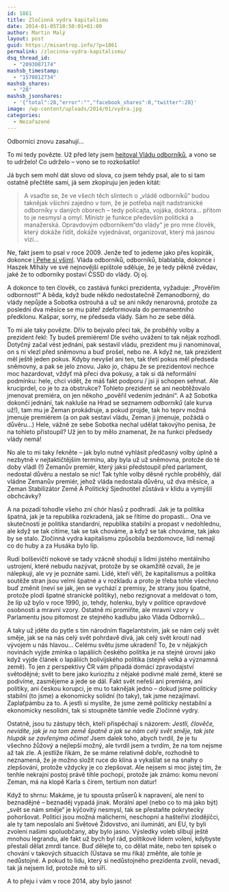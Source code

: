 ```yaml
---
id: 1861
title: Zločinná vydra kapitalismu
date: 2014-01-05T10:50:01+01:00
author: Martin Malý
layout: post
guid: https://misantrop.info/?p=1861
permalink: /zlocinna-vydra-kapitalismu/
dsq_thread_id:
  - "2093087174"
mashsb_timestamp:
  - "1570812734"
mashsb_shares:
  - "28"
mashsb_jsonshares:
  - '{"total":28,"error":"","facebook_shares":0,"twitter":28}'
image: /wp-content/uploads/2014/01/vydra.jpg
categories:
  - Nezařazené
---
```

Odborníci znovu zasahují&#8230;

<!--more-->

To mi tedy povězte. Už před lety jsem [hejtoval Vládu odborníků](https://misantrop.info/vlada-odborniku), a vono se to udrželo! Co udrželo &#8211; vono se to rozkošatilo!

Já bych sem mohl dát slovo od slova, co jsem tehdy psal, ale to si tam ostatně přečtěte sami, já sem zkopíruju jen jeden kitát:

> A vsaďte se, že ve všech těch slintech o &#8222;vládě odborníků&#8220; budou taknějak všichni zajedno v tom, že je potřeba najít nadstranické odborníky v daných oborech &#8211; tedy policajta, vojáka, doktora&#8230; přitom to je nesmysl a omyl. Ministr je funkce především politická a manažerská. Opravdovým odborníkem&#8220;do vlády&#8220; je pro mne člověk, který dokáže řídit, dokáže vyjednávat, organizovat, který má jasnou vizi&#8230;

Ne, fakt jsem to psal v roce 2009. Jenže teď to jedeme jako přes kopírák, dokonce [i Pehe si všiml](https://blog.aktualne.centrum.cz/blogy/jiri-pehe.php?itemid=21970). Vláda odborníků, odborníků, blablabla, dokonce i Haszek Mihály ve své nejnovější epištole sděluje, že je tedy pěkně zvědav, jaké že to odborníky postaví ČSSD do vlády. Oj oj.

A dokonce to ten člověk, co zastává funkci prezidenta, vyžaduje: &#8222;Prověřím odbornost!&#8220; A běda, když bude někdo nedostatečně Zemanodborný, do vlády nepůjde a Sobotka ostrouhá a už se ani nikdy nenarovná, protože za poslední dva měsíce se mu páteř zdeformovala do permanentního předklonu. Kašpar, sorry, ne předseda vlády. Sám ho ze sebe dělá.

To mi ale taky povězte. Dřív to bejvalo přeci tak, že proběhly volby a prezident řekl: Ty budeš premiérem! Dle svého uvážení to tak nějak rozhodl. Dotyčný začal vést jednání, pak sestavil vládu, prezident mu ji nanominoval, on s ní vlezl před sněmovnu a buď prošel, nebo ne. A když ne, tak prezident měl ještě jeden pokus. Kdyby nevyšel ani ten, tak třetí pokus měl předseda sněmovny, a pak se jelo znovu. Jako jo, chápu že se prezidentovi nechce moc hazardovat, vždyť má přeci dva pokusy, a tak si dá neformální podmínku: hele, chci vidět, že máš fakt podporu / jsi ji schopen sehnat. Ale kruciprdel, co je to za obstrukce? Tohleto prezident se ani neobtěžovalo jmenovat premiéra, on jen někoho &#8222;pověřil vedením jednání&#8220;. A až Sobotka dokončí jednání, tak nakluše na Hrad se seznamem _odborníků_ (ale kurva už!), tam mu je Zeman prokádruje, a pokud projde, tak ho teprv možná jmenuje premiérem (a on pak sestaví vládu, Zeman ji jmenuje, požádá o důvěru&#8230;) Hele, vážně ze sebe Sobotka nechal udělat takovýho penisa, že na tohleto přistoupil? Už jen to by mělo znamenat, že na funkci předsedy vlády nemá!

No ale to mi taky řekněte &#8211; jak bylo nutné vyhlásit předčasný volby úplně a nezbytně v nejtaktičtějším termínu, aby byla už už sněmovna, protože do té doby vládl (!) Zemanův premiér, který jaksi předstoupil před parlament, nedostal důvěru a nestalo se nic! Tak tyhle volby děsně rychle proběhly, dál vládne Zemanův premiér, jehož vláda nedostala důvěru, už dva měsíce, a Zeman Stabilizátor Země A Politický Sjednotitel zůstává v klidu a vymýšlí obchcávky?

A na pozadí tohodle všeho zní chór hlasů z podhradí. Jak je ta politika špatná, jak je ta republika rozkradená, jak se řítíme do propasti&#8230; Ona ve skutečnosti je politika standardní, republika stabilní a propast v nedohlednu, ale když se tak cítíme, tak se tak chováme, a když se tak chováme, tak jako by se stalo. Zločinná vydra kapitalismu způsobila bezdomovce, lidi nemají co do huby a za Husáka bylo líp.

Rudí bolševičtí nokové se tady vzácně shodují s lidmi jistého mentálního ustrojení, které nebudu nazývat, protože by se okamžitě ozvali, že je nálepkuji, ale vy je poznáte sami. Lidé, kteří věří, že kapitalismus a politika soutěže stran jsou velmi špatné a v rozkladu a proto je třeba tohle všechno buď změnit (neví se jak, jen se vychází z premisy, že strany jsou špatné, protože plodí špatné stranické politiky), nebo rezignovat a meldovat o tom, že líp už bylo v roce 1990, jo, tehdy, holenku, byly v politice opravdové osobnosti a mravní vzory. Ostatně mi promiňte, ale mravní vzory v Parlamentu jsou pitomost ze stejného kadlubu jako Vláda Odborníků&#8230;

A taky už jděte do pytle s tím národním flagelantstvím, jak se nám celý svět směje, jak se na nás celý svět pohrdavě dívá, jak celý svět kroutí nad vývojem u nás hlavou&#8230; Celému světu jsme ukradení! To, že v nějakých novinách vyjde zmínka o lapáliích českého politika je na stejné úrovni jako když vyjde článek o lapáliích bolivijského politika (stejně velká a významná země). To jen z perspektivy ČR vám připadá domácí zpravodajství světodějné; svět to bere jako kuriozitu z nějaké podivné malé země, které se podivíme, zasmějeme a jede se dál. Fakt svět neřeší ani premiéra, ani politiky, ani českou korupci, je mu to taknějak jedno &#8211; dokud jsme politicky stabilní (to jsme) a ekonomicky solidní (to taky), tak jsme nezajímaví. Zaplaťpámbu za to. A jestli si myslíte, že jsme země politicky nestabilní a ekonomicky nesolidní, tak si stoupněte támhle vedle Zločinné vydry.

Ostatně, jsou tu zástupy těch, kteří přispěchají s názorem: _Jestli, člověče, nevidíte, jak je na tom země špatně a jak se nám celý svět směje, tak jste hlupák se zavřenýma očima!_ Jsem dalek toho, abych tvrdil, že je tu všechno žůžový a nejlepší možný, ale tvrdil jsem a tvrdím, že na tom nejsme až tak zle. A jestliže říkám, že se máme relativně dobře, rozhodně to neznamená, že je možno složit ruce do klína a vykašlat se na snahy o zlepšování, protože vždycky je co zlepšovat. Ale nejsem si moc jistej tím, že tenhle nekrajní postoj právě tihle pochopí, protože jak známo: komu nevoní Zeman, má na klopě Karla s čírem, tertium non datur!

Když to shrnu: Makáme, je tu spousta průserů k napravení, ale není to beznadějné &#8211; beznaděj vypadá jinak. Morální apel (nebo co to má jako být) &#8222;svět se nám směje&#8220; je kýčovitý nesmysl, tak se přestaňte pokrytecky pohoršovat. Politici jsou možná malicherní, neschopní a hašteřiví zlodějíčci, ale ty tam neposlalo ani Světové Židovstvo, ani ilumináti, ani EU, ty byli zvoleni našimi spoluobčany, aby bylo jasno. Výsledky voleb slibují ještě mnohou legrandu, ale fakt už bych byl rád, politikové lidem volení, kdybyste přestali dělat zmrdí tance. Buď dělejte to, co dělat máte, nebo ten spisek o chování v takových situacích (Ústava se mu říká) změňte, ale tohle je nedůstojné. A pokud to lidu, který si nedůstojného prezidenta zvolil, nevadí, tak já nejsem lid, protože mě to síří.

A to přeju i vám v roce 2014, aby bylo jasno!